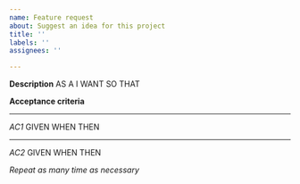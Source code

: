 ```yaml
---
name: Feature request
about: Suggest an idea for this project
title: ''
labels: ''
assignees: ''

---
```


**Description**
AS A
I WANT
SO THAT

**Acceptance criteria**

----
*AC1*
GIVEN 
WHEN
THEN

----
*AC2*
GIVEN 
WHEN
THEN

*Repeat as many time as necessary*

